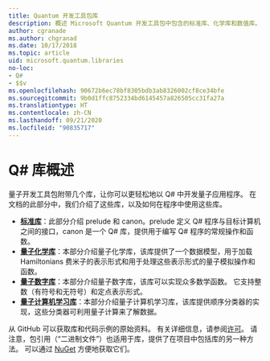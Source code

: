 ```yaml
---
title: Quantum 开发工具包库
description: 概述 Microsoft Quantum 开发工具包中包含的标准库、化学库和数值库。
author: cgranade
ms.author: chgranad
ms.date: 10/17/2018
ms.topic: article
uid: microsoft.quantum.libraries
no-loc:
- Q#
- $$v
ms.openlocfilehash: 90672b6ec78bf8305bdb3ab8326002cf8ce34bfe
ms.sourcegitcommit: 9b0d1ffc8752334bd6145457a826505cc31fa27a
ms.translationtype: HT
ms.contentlocale: zh-CN
ms.lasthandoff: 09/21/2020
ms.locfileid: "90835717"
---
```

# <a name="overview-of-no-locq-libraries"></a>Q# 库概述
量子开发工具包附带几个库，让你可以更轻松地以 Q# 中开发量子应用程序。
在文档的此部分中，我们介绍了这些库，以及如何在程序中使用这些库。

- [**标准库**](xref:microsoft.quantum.libraries.standard.intro)：此部分介绍 prelude 和 canon。prelude 定义 Q# 程序与目标计算机之间的接口，canon 是一个 Q# 库，提供用于编写 Q# 程序的常规操作和函数。
- [**量子化学库**](xref:microsoft.quantum.chemistry.concepts.intro)：本部分介绍量子化学库，该库提供了一个数据模型，用于加载 Hamiltonians 费米子的表示形式和用于处理这些表示形式的量子模拟操作和函数。
- [**量子数字库**](xref:microsoft.quantum.numerics.intro)：本部分介绍量子数字库，该库可以实现众多数学函数。 它支持整数（有符号和无符号）和定点表示形式。
- [**量子计算机学习库**](xref:microsoft.quantum.machine-learning.concepts.intro)：本部分介绍量子计算机学习库，该库提供顺序分类器的实现，这些分类器可利用量子计算来了解数据。

从 GitHub 可以获取库和代码示例的原始资料。
有关详细信息，请参阅[许可](xref:microsoft.quantum.libraries.licensing)。 请注意，包引用（“二进制文件”）也适用于库，提供了在项目中包括库的另一种方法。
可以通过 [NuGet](https://nuget.org) 方便地获取它们。
